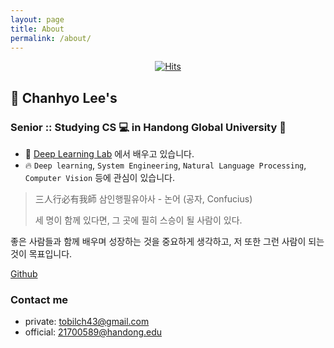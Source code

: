 ```yaml
---
layout: page
title: About
permalink: /about/
---
```


<div align=center>
  
  [![Hits](https://hits.seeyoufarm.com/api/count/incr/badge.svg?url=https%3A%2F%2Fchanhyolee.github.io&count_bg=%2379C83D&title_bg=%23555555&icon=&icon_color=%23E7E7E7&title=hits&edge_flat=false)](https://hits.seeyoufarm.com)

</div>

## 👋 Chanhyo Lee's
### Senior :: Studying CS 💻 in Handong Global University 🏫

- 📖 [Deep Learning Lab](http://deeplearninglab.handong.edu) 에서 배우고 있습니다.
- 🔥 `Deep learning`, `System Engineering`, `Natural Language Processing`, `Computer Vision` 등에 관심이 있습니다.

> 三人行必有我師 삼인행필유아사 - 논어 (공자, Confucius)
> 
> 세 명이 함께 있다면, 그 곳에 필히 스승이 될 사람이 있다.
> 

좋은 사람들과 함께 배우며 성장하는 것을 중요하게 생각하고, 저 또한 그런 사람이 되는 것이 목표입니다.

[Github](https://github.com/ChanhyoLee)


### Contact me

* private: [tobilch43@gmail.com](mailto:tobilch43@gmail.com)
* official: [21700589@handong.edu](mailto:21700589@handong.edu)
